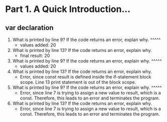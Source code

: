 # Part 1. A Quick Introduction...

## var declaration

1. What is printed by line 9? If the code returns an error, explan why. ^^^^^
   - values added: 20
2. What is printed by line 13? If the code returns an error, explain why. 
   - final result: 20
3. What is printed by line 9? If the code returns an error, explain why. ^^^^^
   - values added: 20
4. What is printed by line 13? If the code returns an error, explain why.
   - Error, since const result is defined inside the if-statement block scope. Line 13 print statement is out of the block scope.
5. What is printed by line 9? If the code returns an error, explain why. ^^^^^
   - Error, since line 7 is trying to assign a new value to result, which is a const. Therefore, this leads to an error and terminates the program.
6. What is printed by line 13? If the code returns an error, explain why. 
   - Error, since line 7 is trying to assign a new value to result, which is a const. Therefore, this leads to an error and terminates the program.